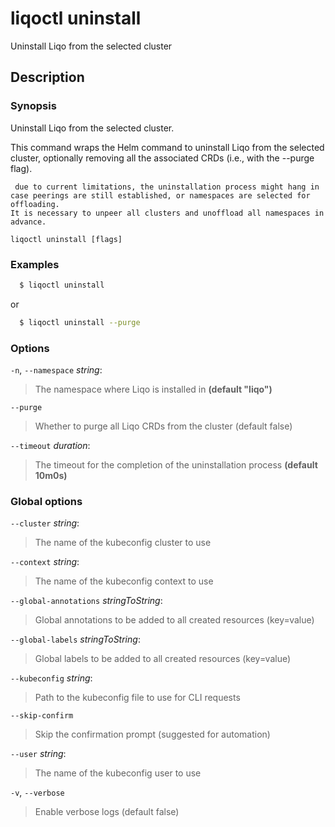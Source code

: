 # liqoctl uninstall

Uninstall Liqo from the selected cluster

## Description

### Synopsis

Uninstall Liqo from the selected cluster.

This command wraps the Helm command to uninstall Liqo from the selected cluster,
optionally removing all the associated CRDs (i.e., with the --purge flag).

```{warning}
 due to current limitations, the uninstallation process might hang in
case peerings are still established, or namespaces are selected for offloading.
It is necessary to unpeer all clusters and unoffload all namespaces in advance.
```


```
liqoctl uninstall [flags]
```

### Examples


```bash
  $ liqoctl uninstall
```

or

```bash
  $ liqoctl uninstall --purge
```





### Options
`-n`, `--namespace` _string_:

>The namespace where Liqo is installed in **(default "liqo")**

`--purge`

>Whether to purge all Liqo CRDs from the cluster (default false)

`--timeout` _duration_:

>The timeout for the completion of the uninstallation process **(default 10m0s)**


### Global options

`--cluster` _string_:

>The name of the kubeconfig cluster to use

`--context` _string_:

>The name of the kubeconfig context to use

`--global-annotations` _stringToString_:

>Global annotations to be added to all created resources (key=value)

`--global-labels` _stringToString_:

>Global labels to be added to all created resources (key=value)

`--kubeconfig` _string_:

>Path to the kubeconfig file to use for CLI requests

`--skip-confirm`

>Skip the confirmation prompt (suggested for automation)

`--user` _string_:

>The name of the kubeconfig user to use

`-v`, `--verbose`

>Enable verbose logs (default false)

